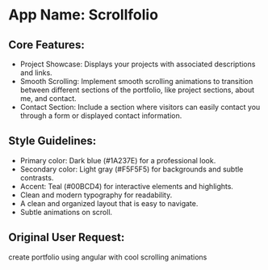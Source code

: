 # **App Name**: Scrollfolio

## Core Features:

- Project Showcase: Displays your projects with associated descriptions and links.
- Smooth Scrolling: Implement smooth scrolling animations to transition between different sections of the portfolio, like project sections, about me, and contact.
- Contact Section: Include a section where visitors can easily contact you through a form or displayed contact information.

## Style Guidelines:

- Primary color: Dark blue (#1A237E) for a professional look.
- Secondary color: Light gray (#F5F5F5) for backgrounds and subtle contrasts.
- Accent: Teal (#00BCD4) for interactive elements and highlights.
- Clean and modern typography for readability.
- A clean and organized layout that is easy to navigate.
- Subtle animations on scroll.

## Original User Request:
create portfolio using angular with cool scrolling  animations
  